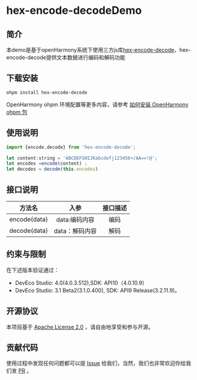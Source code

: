 # hex-encode-decodeDemo

## 简介
本demo是基于openHarmony系统下使用三方js库[hex-encode-decode](https://github.com/tiaanduplessis/hex-encode-decode)，hex-encode-decode提供文本数据进行编码和解码功能

## 下载安装
```
ohpm install hex-encode-decode
```
OpenHarmony ohpm 环境配置等更多内容，请参考 [如何安装 OpenHarmony ohpm 包](https://gitee.com/openharmony-tpc/docs/blob/master/OpenHarmony_har_usage.md)
## 使用说明

```javascript
import {encode,decode} from 'hex-encode-decode';

let content:string = 'ABCDEFGHIJKabcdefj123456+/AA==!@';
let encodes =encode(content) ;
let decodes = decode(this.encodes)
```

## 接口说明

|        方法名        |    入参     | 接口描述  |
|:-----------------:|:---------:|:-----:|
|   encode(data)    | data:编码内容 | 编码 |
|   decode(data)    | data：解码内容 |  解码   |

## 约束与限制
在下述版本验证通过：
- DevEco Studio: 4.0(4.0.3.512),SDK: API10（4.0.10.9）
- DevEco Studio: 3.1 Beta2(3.1.0.400), SDK: API9 Release(3.2.11.9)。

## 开源协议

本项目基于 [Apache License 2.0](https://gitee.com/openharmony-tpc/openharmony_tpc_samples/tree/master/hex-encode-decodeDemo/LICENSE) ，请自由地享受和参与开源。

## 贡献代码

使用过程中发现任何问题都可以提 [Issue](https://gitee.com/openharmony-tpc/openharmony_tpc_samples/issues) 给我们，当然，我们也非常欢迎你给我们发 [PR](https://gitee.com/openharmony-tpc/openharmony_tpc_samples/pulls) 。